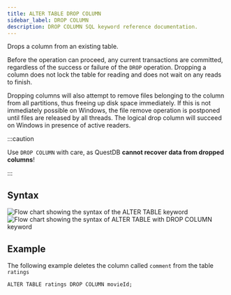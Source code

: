 ```yaml
---
title: ALTER TABLE DROP COLUMN
sidebar_label: DROP COLUMN
description: DROP COLUMN SQL keyword reference documentation.
---
```


Drops a column from an existing table.

Before the operation can proceed, any current transactions are committed,
regardless of the success or failure of the `DROP` operation. Dropping a column
does not lock the table for reading and does not wait on any reads to finish.

Dropping columns will also attempt to remove files belonging to the column from
all partitions, thus freeing up disk space immediately. If this is not
immediately possible on Windows, the file remove operation is postponed until
files are released by all threads. The logical drop column will succeed on
Windows in presence of active readers.

:::caution

Use `DROP COLUMN` with care, as QuestDB **cannot recover data from dropped
columns**!

:::

## Syntax

![Flow chart showing the syntax of the ALTER TABLE keyword](/img/docs/diagrams/alterTable.svg)
![Flow chart showing the syntax of ALTER TABLE with DROP COLUMN keyword](/img/docs/diagrams/alterTableDropColumn.svg)

## Example

The following example deletes the column called `comment` from the table
`ratings`

```questdb-sql title="Dropping a column"
ALTER TABLE ratings DROP COLUMN movieId;
```
